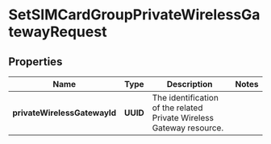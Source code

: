 

# SetSIMCardGroupPrivateWirelessGatewayRequest


## Properties

| Name | Type | Description | Notes |
|------------ | ------------- | ------------- | -------------|
|**privateWirelessGatewayId** | **UUID** | The identification of the related Private Wireless Gateway resource. |  |



